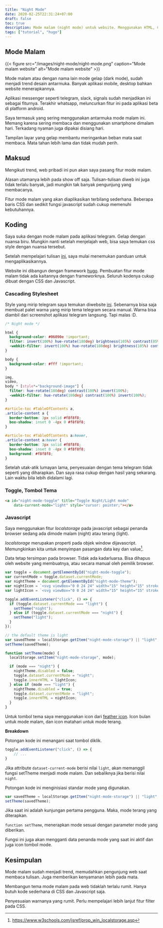 ```yaml
---
title: "Night Mode"
date: 2020-02-25T22:31:24+07:00
draft: false
toc: true
description: Mode malam (night mode) untuk website. Menggunakan HTML, CSS dan Javascript.
tags: ["tutorial", "hugo"]
---
```


## Mode Malam

{{< figure src="/images/night-mode/night-mode.png" caption="Mode malam website" alt="Mode malam website" >}}

Mode malam atau dengan nama lain mode gelap (dark mode), sudah menjadi trend desain antarmuka. Banyak aplikasi mobile, desktop bahkan website menerapkannya.

Aplikasi messenger seperti telegram, slack, signals sudah menjadikan ini sebagai fiturnya. Terakhir whatsapp, meluncurkan fitur ini pada aplikasi beta di platform android.

Saya termasuk yang sering menggunakan antarmuka mode malam ini. Memang karena sering membaca dan menggunakan smartphone dimalam hari. Terkadang nyaman juga dipakai disiang hari.

Tampilan layar yang gelap membantu meringankan beban mata saat membaca. Mata tahan lebih lama dan tidak mudah perih.

## Maksud

Mengikuti trend, web pribadi ini pun akan saya pasang fitur mode malam.

Alasan utamanya lebih pada show off saja. Tulisan-tulisan diweb ini juga tidak terlalu banyak, jadi mungkin tak banyak pengunjung yang membacanya.

Fitur mode malam yang akan diaplikasikan terbilang sederhana. Beberapa baris CSS dan sedikit fungsi javascript sudah cukup memenuhi kebutuhannya.

## Koding

Saya suka dengan mode malam pada aplikasi telegram. Gelap dengan nuansa biru. Mungkin nanti setelah menjelajah web, bisa saya temukan css style dengan nuansa tersebut.

Setelah mempelajari tulisan [ini](https://radu-matei.com/blog/dark-mode/), saya mulai menemukan panduan untuk mengaplikasikannya.

Website ini dibangun dengan framework [hugo](https://gohugo.io/). Pembuatan fitur mode malam tidak ada kaitannya dengan frameworknya. Seluruh kodenya cukup dibuat dengan CSS dan Javascript.

### Cascading Stylesheet

Style yang mirip telegram saya temukan diwebsite [ini](https://userstyles.org/styles/171257/telegram-midnight-for-vk-dark-theme-for-vk). Sebenarnya bisa saja membuat palet warna yang mirip tema telegram secara manual. Warna bisa diambil dari screenshot aplikasi telegram langsung. Tapi malas :D.

```css
/* Night mode */

html {
  background-color: #06090e !important;
  filter: invert(100%) hue-rotate(180deg) brightness(105%) contrast(85%);
  -webkit-filter: invert(100%) hue-rotate(180deg) brightness(105%) contrast(85%);
}

body {
  background-color: #fff !important;
}

img,
video,
body * [style*="background-image"] {
  filter: hue-rotate(180deg) contrast(100%) invert(100%);
  -webkit-filter: hue-rotate(180deg) contrast(100%) invert(100%);
}

#article-toc #TableOfContents a,
.article-content a {
  border-bottom: 3px solid #f8f8f8;
  box-shadow: inset 0 -4px 0 #f8f8f8;
}

#article-toc #TableOfContents a:hover,
.article-content a:hover {
  border-bottom: 3px solid #f8f8f8;
  box-shadow: inset 0 -4px 0 #f8f8f8;
  background: #f8f8f8;
}
```

Setelah utak-atik lumayan lama, penyesuaian dengan tema telegram tidak seperti yang diharapkan. Dan saya rasa cukup dengan hasil yang sekarang. Lain waktu bila lebih didalami lagi.

### Toggle, Tombol Tema

```html
<a id="night-mode-toggle" title="Toggle Night/Light mode" 
    data-current-mode="light" style="cursor: pointer;"></a>
```

### Javascript

Saya menggunakan fitur _localstorage_ pada javascript sebagai penanda browser sedang ada dimode malam (night) atau terang (light).

_localstorage_ merupakan properti pada objek window dijavascript. Memungkinkan kita untuk menyimpan pasangan data key dan value[^1].

[^1]: https://www.w3schools.com/jsref/prop_win_localstorage.asp

Data tetap tersimpan pada browser. Tidak ada kadarluarsa. Bisa dihapus oleh website yang membuatnya, atau secara manual oleh pemilik browser.

```javascript
var toggle = document.getElementById("night-mode-toggle");
var currentMode = toggle.dataset.currentMode;
var nightTheme = document.getElementById("night-mode-theme");
var nightIcon = `<svg viewBox="0 0 24 24" width="15" height="15" stroke="currentColor" stroke-width="2" fill="none" stroke-linecap="round" stroke-linejoin="round" class="css-i6dzq1"><path d="M21 12.79A9 9 0 1 1 11.21 3 7 7 0 0 0 21 12.79z"></path></svg>`
var lightIcon = `<svg viewBox="0 0 24 24" width="15" height="15" stroke="currentColor" stroke-width="2" fill="none" stroke-linecap="round" stroke-linejoin="round" class="css-i6dzq1"><circle cx="12" cy="12" r="5"></circle><line x1="12" y1="1" x2="12" y2="3"></line><line x1="12" y1="21" x2="12" y2="23"></line><line x1="4.22" y1="4.22" x2="5.64" y2="5.64"></line><line x1="18.36" y1="18.36" x2="19.78" y2="19.78"></line><line x1="1" y1="12" x2="3" y2="12"></line><line x1="21" y1="12" x2="23" y2="12"></line><line x1="4.22" y1="19.78" x2="5.64" y2="18.36"></line><line x1="18.36" y1="5.64" x2="19.78" y2="4.22"></line></svg>`

toggle.addEventListener("click", () => {
  if (toggle.dataset.currentMode === "light") {
    setTheme("night");
  } else if (toggle.dataset.currentMode === "night") {
    setTheme("light");
  }
});

// the default theme is light
var savedTheme = localStorage.getItem("night-mode-storage") || "light";
setTheme(savedTheme);

function setTheme(mode) {
  localStorage.setItem("night-mode-storage", mode);

  if (mode === "night") {
    nightTheme.disabled = false;
    toggle.dataset.currentMode = "night";
    toggle.innerHTML = lightIcon;
  } else if (mode === "light") {
    nightTheme.disabled = true;
    toggle.dataset.currentMode = "light";
    toggle.innerHTML = nightIcon;
  }
}
```

Untuk tombol tema saya menggunakan icon dari [feather icon](https://feathericons.com/). Icon bulan untuk mode malam, dan icon matahari untuk mode terang.

**Breakdown**

Potongan kode ini menangani saat tombol diklik.

```javascript
toggle.addEventListener("click", () => {
    // ...
}
```
Jika attribute `dataset-current-mode` berisi nilai `light`, akan memanggil fungsi setTheme menjadi mode malam. Dan sebaliknya jika berisi nilai `night`.

Potongan kode ini menginisiasi standar mode yang digunakan.

```javascript
var savedTheme = localStorage.getItem("night-mode-storage") || "light";
setTheme(savedTheme);
```

Jika saat ini adalah kunjungan pertama pengguna. Maka, mode terang yang diterapkan.

`function setTheme`, menerapkan mode sesuai dengan parameter mode yang diberikan.

Fungsi ini juga akan mengganti data penanda mode yang saat ini aktif dan juga icon tombol mode. 

## Kesimpulan

Mode malam sudah menjadi trend, memudahkan pengunjung web saat membaca tulisan. Juga memberikan kenyamanan lebih pada mata.

Membangun tema mode malam pada web tidaklah terlalu rumit. Hanya butuh kode sederhana di CSS dan Javascript saja.

Penyesuaian warnanya yang rumit. Perlu mempelajari lebih lanjut fitur filter pada CSS. 

